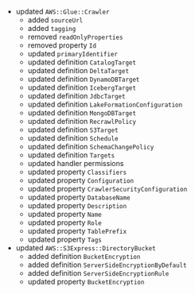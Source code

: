 - updated `AWS::Glue::Crawler`
  - added `sourceUrl`
  - added `tagging`
  - removed `readOnlyProperties`
  - removed property `Id`
  - updated `primaryIdentifier`
  - updated definition `CatalogTarget`
  - updated definition `DeltaTarget`
  - updated definition `DynamoDBTarget`
  - updated definition `IcebergTarget`
  - updated definition `JdbcTarget`
  - updated definition `LakeFormationConfiguration`
  - updated definition `MongoDBTarget`
  - updated definition `RecrawlPolicy`
  - updated definition `S3Target`
  - updated definition `Schedule`
  - updated definition `SchemaChangePolicy`
  - updated definition `Targets`
  - updated handler permissions
  - updated property `Classifiers`
  - updated property `Configuration`
  - updated property `CrawlerSecurityConfiguration`
  - updated property `DatabaseName`
  - updated property `Description`
  - updated property `Name`
  - updated property `Role`
  - updated property `TablePrefix`
  - updated property `Tags`
- updated `AWS::S3Express::DirectoryBucket`
  - added definition `BucketEncryption`
  - added definition `ServerSideEncryptionByDefault`
  - added definition `ServerSideEncryptionRule`
  - updated property `BucketEncryption`

